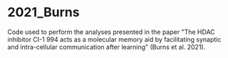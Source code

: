 # 2021_Burns
Code used to perform the analyses presented in the paper "The HDAC inhibitor CI-1 994 acts as a molecular memory aid by facilitating synaptic and intra-cellular communication after learning" (Burns et al. 2021).
